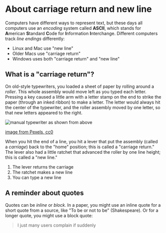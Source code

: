 About carriage return and new line
==================================

Computers have different ways to represent text, but these days all computers
use an *encoding* system called **ASCII**, which stands for
**A**merican **S**tandard **C**ode for **I**nformation **I**nterchange.
Different computers track _line endings_ differently: 

- Linux and Mac use "new line"
- Older Macs use "carriage return"
- Windows uses both "carriage return" and "new line"

What is a "carriage return"?
----------------------------

On old-style typewriters, you loaded a sheet of paper by rolling around a
*roller*. This whole assembly would move left as you typed each letter.
Pressing a key caused a little arm with a letter stamp on the end
to strike the paper (through an inked ribbon) to make a letter.
The letter would always hit the center of the typewriter, and the roller
assembly moved by one letter, so that new letters appeared to the right.

![manual typewriter as shown from above](typewriter.jpg)

[image from Pexels, cc0](https://www.pexels.com/)

When you hit the end of a line, you hit a lever that put the assembly
(called a *carriage*) back to the "home" position; this is called a
"carriage return."
The lever also had a little ratchet that advanced the roller by one
line height; this is called a "new line."

1. The lever returns the carriage
2. The ratchet makes a new line
3. You can type a new line

## A reminder about quotes

Quotes can be *inline* or *block*. In a paper, you might use an inline quote for a 
short quote from a source, like
"To be or not to be" (Shakespeare).
Or for a longer quote, you might use a block quote:

> I just many users complain if suddenly

